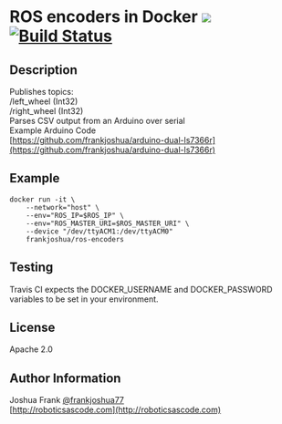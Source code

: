 # ROS encoders in Docker [![](https://img.shields.io/docker/pulls/frankjoshua/ros-encoders)](https://hub.docker.com/r/frankjoshua/ros-encoders) [![Build Status](https://travis-ci.org/frankjoshua/docker-ros-encoders.svg?branch=master)](https://travis-ci.org/frankjoshua/docker-ros-encoders)

## Description

Publishes topics:<br>
/left_wheel (Int32)<br>
/right_wheel (Int32)<br>
Parses CSV output from an Arduino over serial<br>
Example Arduino Code<br>
[https://github.com/frankjoshua/arduino-dual-ls7366r](https://github.com/frankjoshua/arduino-dual-ls7366r)

## Example

```
docker run -it \
    --network="host" \
    --env="ROS_IP=$ROS_IP" \
    --env="ROS_MASTER_URI=$ROS_MASTER_URI" \
    --device "/dev/ttyACM1:/dev/ttyACM0"
    frankjoshua/ros-encoders
```

## Testing

Travis CI expects the DOCKER_USERNAME and DOCKER_PASSWORD variables to be set in your environment.

## License

Apache 2.0

## Author Information

Joshua Frank [@frankjoshua77](https://www.twitter.com/@frankjoshua77)
<br>
[http://roboticsascode.com](http://roboticsascode.com)
